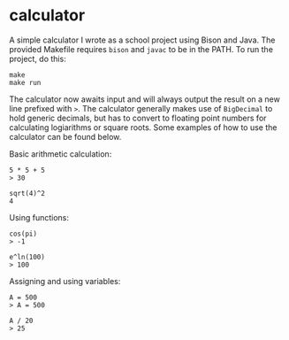 # calculator

A simple calculator I wrote as a school project using Bison and Java. The provided Makefile requires `bison` and `javac` to be in the PATH. To run the project, do this:

```
make
make run
```

The calculator now awaits input and will always output the result on a new line prefixed with `>`. The calculator generally makes use of `BigDecimal` to hold generic decimals, but has to convert to floating point numbers for calculating logiarithms or square roots. Some examples of how to use the calculator can be found below.

Basic arithmetic calculation:
```
5 * 5 + 5
> 30
```
```
sqrt(4)^2
4
```

Using functions:
```
cos(pi)
> -1
```
```
e^ln(100)
> 100
```

Assigning and using variables:
```
A = 500
> A = 500
```
```
A / 20
> 25
```

